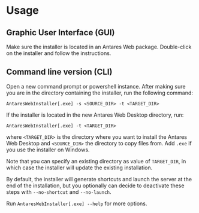 # Usage

## Graphic User Interface (GUI)

Make sure the installer is located in an Antares Web package. 
Double-click on the installer and follow the instructions.

## Command line version (CLI)

Open a new command prompt or powershell instance.
After making sure you are in the directory containing the installer, run the following command:

```
AntaresWebInstaller[.exe] -s <SOURCE_DIR> -t <TARGET_DIR>
```

If the installer is located in the new Antares Web Desktop directory, run:

```
AntaresWebInstaller[.exe] -t <TARGET_DIR>
```

where `<TARGET_DIR>` is the directory where you want to install the Antares Web Desktop and `<SOURCE_DIR>`
the directory to copy files from. Add `.exe` if you use the installer on Windows.

Note that you can specify an existing directory as value of `TARGET_DIR`, in which case the installer will update the
existing installation.

By default, the installer will generate shortcuts and launch the server at the end of the installation, but you
optionally can decide to deactivate these steps with `--no-shortcut` and `--no-launch`.

Run ```AntaresWebInstaller[.exe] --help``` for more options.
